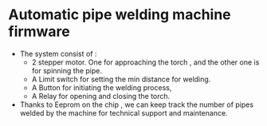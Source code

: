 # Automatic pipe welding machine firmware
- The system consist of :
    - 2 stepper motor. One for approaching the torch , and the other one is for spinning the pipe.
    - A Limit switch for setting the min distance for welding.
    - A Button for initiating the welding process,
    - A Relay for opening and closing the torch.
- Thanks to Eeprom on the chip , we can keep track the number of pipes welded by the machine for technical support and maintenance.
